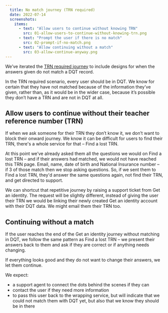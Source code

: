 ```yaml
---
  title: No match journey (TRN required)
  date: 2022-07-14
  screenshots:
    items:
      - text: "Allow users to continue without knowing TRN"
        src: 01-allow-users-to-continue-without-knowing-trn.png
      - text: "Prompt the user if there is no match"
        src: 02-prompt-if-no-match.png
      - text: "Allow continuing without a match"
        src: 03-allow-continue-anyway.png
---
```


We’ve iterated the [TRN required journey](/get-an-identity/npq-with-a-trn/) to include designs for when the answers given do not match a DQT record.

In the TRN required scenario, every user should be in DQT. We know for certain that they have not matched because of the information they’ve given, rather than, as it would be in the wider case, because it’s possible they don’t have a TRN and are not in DQT at all.

## Allow users to continue without their teacher reference number (TRN)

If when we ask someone for their TRN they don’t know it, we don’t want to block their onward journey. We know it can be difficult for users to find their TRN, there's a whole service for that – Find a lost TRN.

At this point we’ve already asked them all the questions we would on Find a lost TRN – and if their answers had matched, we would not have reached this TRN page. Email, name, date of birth and National Insurance number – if 3 of those match then we stop asking questions. So, if we sent them to Find a lost TRN, they'd answer the same questions again, not find their TRN, and get directed to support.

We can shortcut that repetitive journey by raising a support ticket from Get an identity. The request will be slightly different, instead of giving the user their TRN we would be linking their newly created Get an identity account with their DQT data. We might email them their TRN too.

## Continuing without a match

If the user reaches the end of the Get an identity journey without matching in DQT, we follow the same pattern as Find a lost TRN – we present their answers back to them and ask if they are correct or if anything needs changing.

If everything looks good and they do not want to change their answers, we let them continue.

We expect:

- a support agent to connect the dots behind the scenes if they can
- contact the user if they need more information
- to pass this user back to the wrapping service, but will indicate that we could not match them with DQT yet, but also that we know they should be in there
